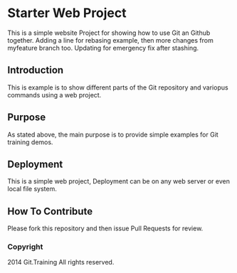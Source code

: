 # Starter Web Project

This is a simple website Project for showing how to use Git an Github together. Adding a line for rebasing example, then more changes from myfeature branch too. Updating for emergency fix after stashing.

## Introduction

This is example is to show different parts of the Git repository and variopus commands using a web project.
## Purpose


As stated above, the main purpose is to provide simple examples for Git training demos.
## Deployment

This is a simple web project, Deployment can be on any web server or even local file system.


## How To Contribute

Please fork this repository and then issue Pull Requests for
review.

### Copyright

2014 Git.Training All rights reserved.